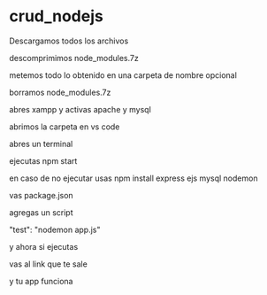 # crud_nodejs

Descargamos todos los archivos

descomprimimos node_modules.7z

metemos todo lo obtenido en una carpeta de nombre opcional

borramos node_modules.7z 

abres xampp y activas apache y mysql

abrimos la carpeta en vs code

abres un terminal

ejecutas npm start

en caso de no ejecutar usas npm install express ejs mysql nodemon

vas package.json 

agregas un script 

"test": "nodemon app.js"

y ahora si ejecutas

vas al link que te sale 

y tu app funciona
